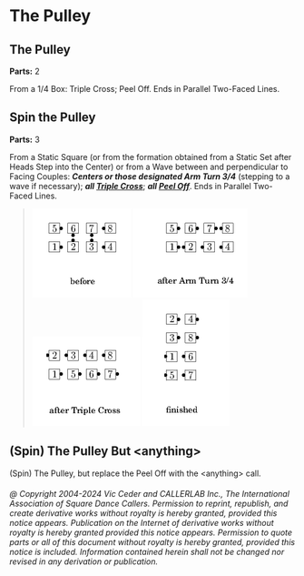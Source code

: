 
# The Pulley

## The Pulley
**Parts:** 2  

From a 1/4 Box: Triple Cross; Peel Off. Ends in Parallel Two-Faced Lines.

## Spin the Pulley
**Parts:** 3  

From a Static Square (or from the
formation obtained from a Static Set after Heads Step into the
Center) or from a Wave between and perpendicular to Facing Couples:
***Centers or those designated Arm Turn 3/4***
(stepping to a wave if necessary);
***all [Triple Cross](../a1/triple_cross.md)***;
***all [Peel Off](../plus/peel_off.md)***.
Ends in Parallel Two-Faced Lines.

> 
> ![alt](spin_the_pulley-1.png)
> ![alt](spin_the_pulley-2.png)
> ![alt](spin_the_pulley-3.png)
> ![alt](spin_the_pulley-4.png)
> 

## (Spin) The Pulley But \<anything>

(Spin) The Pulley, but replace the Peel Off with the \<anything> call.

###### @ Copyright 2004-2024 Vic Ceder and CALLERLAB Inc., The International Association of Square Dance Callers. Permission to reprint, republish, and create derivative works without royalty is hereby granted, provided this notice appears. Publication on the Internet of derivative works without royalty is hereby granted provided this notice appears. Permission to quote parts or all of this document without royalty is hereby granted, provided this notice is included. Information contained herein shall not be changed nor revised in any derivation or publication.
